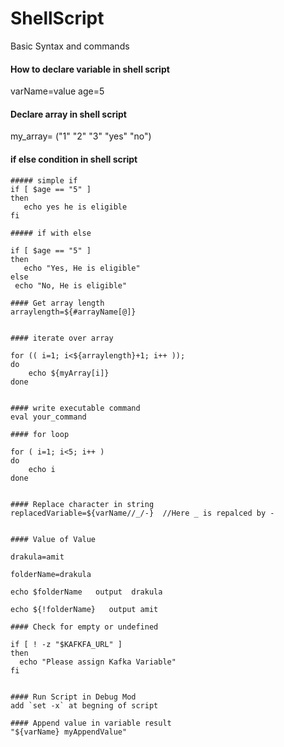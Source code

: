 # ShellScript
Basic Syntax and commands

#### How to declare variable in shell script
varName=value
age=5

#### Declare array in shell script
my_array= ("1" "2" "3" "yes" "no")

#### if else condition in shell script
```
##### simple if
if [ $age == "5" ]
then
   echo yes he is eligible
fi

##### if with else

if [ $age == "5" ]
then
   echo "Yes, He is eligible"
else 
 echo "No, He is eligible"

#### Get array length
arraylength=${#arrayName[@]}


#### iterate over array

for (( i=1; i<${arraylength}+1; i++ ));
do
	echo ${myArray[i]}
done


#### write executable command
eval your_command

#### for loop

for ( i=1; i<5; i++ )
do
	echo i
done


#### Replace character in string
replacedVariable=${varName//_/-}  //Here _ is repalced by -


#### Value of Value

drakula=amit

folderName=drakula

echo $folderName   output  drakula

echo ${!folderName}   output amit

#### Check for empty or undefined

if [ ! -z "$KAFKFA_URL" ]
then
  echo "Please assign Kafka Variable"
fi  


#### Run Script in Debug Mod
add `set -x` at begning of script

#### Append value in variable result
"${varName} myAppendValue"

